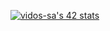 [![vidos-sa's 42 stats](https://badge42.vercel.app/api/v2/cl3ddh38z003009jtucg5rypy/stats?cursusId=21&coalitionId=undefined)](https://github.com/JaeSeoKim/badge42)
